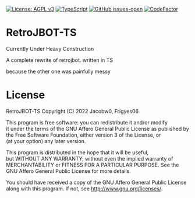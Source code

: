 [![License: AGPL v3](https://img.shields.io/badge/License-AGPL_v3-blue.svg)](https://www.gnu.org/licenses/agpl-3.0)
[![TypeScript](https://badgen.net/badge/icon/typescript?icon=typescript&label)](https://typescriptlang.org)
[![GitHub issues-open](https://img.shields.io/github/issues/Jacobw0/RetroJBOT-TS)](https://github.com/Jacobw0/RetroJBOT-TS/issues?q=is%3Aopen)
[![CodeFactor](https://www.codefactor.io/repository/github/jacobw0/retrojbot-ts/badge)](https://www.codefactor.io/repository/github/jacobw0/retrojbot-ts)

# RetroJBOT-TS

Currently Under Heavy Construction 


A complete rewrite of retrojbot. written in TS


because the other one was painfully messy

# License

RetroJBOT-TS
Copyright (C) 2022 Jacobw0, Frigyes06

This program is free software: you can redistribute it and/or modify <br>
it under the terms of the GNU Affero General Public License as published by <br>
the Free Software Foundation, either version 3 of the License, or <br>
(at your option) any later version. 

This program is distributed in the hope that it will be useful, <br>
but WITHOUT ANY WARRANTY; without even the implied warranty of <br>
MERCHANTABILITY or FITNESS FOR A PARTICULAR PURPOSE.  See the <br>
GNU Affero General Public License for more details.

You should have received a copy of the GNU Affero General Public License <br>
along with this program.  If not, see <http://www.gnu.org/licenses/>.
